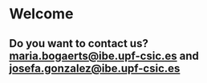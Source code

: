 # Welcome

## Do you want to contact us? maria.bogaerts@ibe.upf-csic.es and josefa.gonzalez@ibe.upf-csic.es

